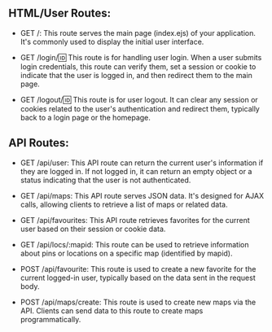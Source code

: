 ## HTML/User Routes:

* GET /: This route serves the main page (index.ejs) of your application. It's commonly used to display the initial user interface.

* GET /login/:id: This route is for handling user login. When a user submits login credentials, this route can verify them, set a session or cookie to indicate that the user is logged in, and then redirect them to the main page.

* GET /logout/:id: This route is for user logout. It can clear any session or cookies related to the user's authentication and redirect them, typically back to a login page or the homepage.

## API Routes:

* GET /api/user: This API route can return the current user's information if they are logged in. If not logged in, it can return an empty object or a status indicating that the user is not authenticated.

* GET /api/maps: This API route serves JSON data. It's designed for AJAX calls, allowing clients to retrieve a list of maps or related data.

* GET /api/favourites: This API route retrieves favorites for the current user based on their session or cookie data.

* GET /api/locs/:mapid: This route can be used to retrieve information about pins or locations on a specific map (identified by mapid).

* POST /api/favourite: This route is used to create a new favorite for the current logged-in user, typically based on the data sent in the request body.

* POST /api/maps/create: This route is used to create new maps via the API. Clients can send data to this route to create maps programmatically.

